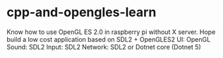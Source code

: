 # cpp-and-opengles-learn

Know how to use OpenGL ES 2.0 in raspberry pi without X server.
Hope build a low cost application based on SDL2 + OpenGLES2
UI: OpenGL
Sound: SDL2
Input: SDL2
Network: SDL2 or Dotnet core (Dotnet 5)

